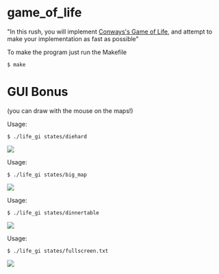 # game_of_life

"In this rush, you will implement [Conways's Game of Life](https://en.wikipedia.org/wiki/Conway%27s_Game_of_Life), and
attempt to make your implementation as fast as possible"


To make the program just run the Makefile
```
$ make
```

# GUI Bonus
(you can draw with the mouse on the maps!)

Usage:
```
$ ./life_gi states/diehard
```

![](https://github.com/maxrantil/game_of_life/blob/main/gifs/diehard.gif)

Usage:
```
$ ./life_gi states/big_map
```

![](https://github.com/maxrantil/game_of_life/blob/main/gifs/big_map.gif)

Usage:
```
$ ./life_gi states/dinnertable
```

![](https://github.com/maxrantil/game_of_life/blob/main/gifs/dinnertable.gif)

Usage:
```
$ ./life_gi states/fullscreen.txt
```

![](https://github.com/maxrantil/game_of_life/blob/main/gifs/fullscreen.gif)

